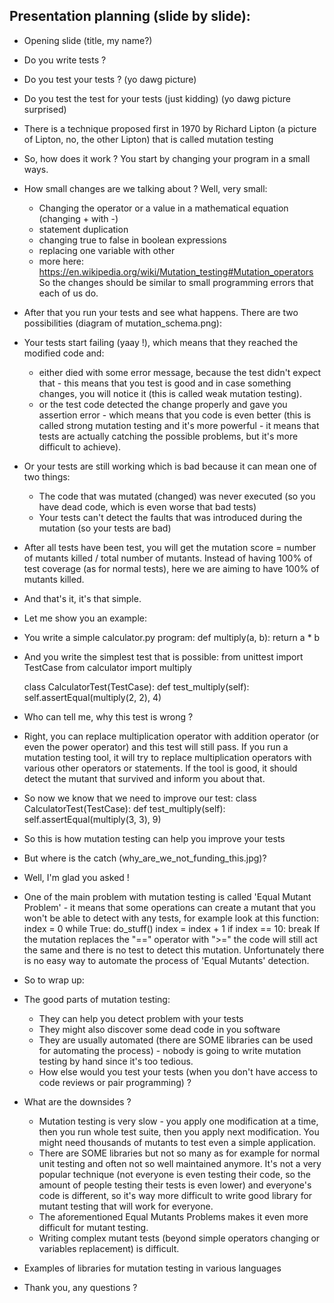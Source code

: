 ## Presentation planning (slide by slide):
* Opening slide (title, my name?)
* Do you write tests ?
* Do you test your tests ? (yo dawg picture)
* Do you test the test for your tests (just kidding) (yo dawg picture surprised)
* There is a technique proposed first in 1970 by Richard Lipton (a picture of Lipton, no, the other Lipton) that is called mutation testing
* So, how does it work ? You start by changing your program in a small ways.
* How small changes are we talking about ? Well, very small:
    + Changing the operator or a value in a mathematical equation (changing + with -)
    + statement duplication
    + changing true to false in boolean expressions
    + replacing one variable with other
    + more here: https://en.wikipedia.org/wiki/Mutation_testing#Mutation_operators
  So the changes should be similar to small programming errors that each of us do.
* After that you run your tests and see what happens. There are two possibilities (diagram of mutation_schema.png):
* Your tests start failing (yaay !), which means that they reached the modified code and:
    + either died with some error message, because the test didn't expect that - this means that you test is good and in case something changes, you will notice it (this is called weak mutation testing).
    + or the test code detected the change properly and gave you assertion error - which means that you code is even better (this is called strong mutation testing and it's more powerful - it means that tests are actually catching the possible problems, but it's more difficult to achieve).
* Or your tests are still working which is bad because it can mean one of two things:
    - The code that was mutated (changed) was never executed (so you have dead code, which is even worse that bad tests)
    - Your tests can't detect the faults that was introduced during the mutation (so your tests are bad)
* After all tests have been test, you will get the mutation score =  number of mutants killed / total number of mutants. Instead of having 100% of test coverage (as for normal tests), here we are aiming to have 100% of mutants killed.
* And that's it, it's that simple.
* Let me show you an example:
* You write a simple calculator.py program:
    def multiply(a, b):
        return a * b
* And you write the simplest test that is possible:
    from unittest import TestCase
    from calculator import multiply

    class CalculatorTest(TestCase):
        def test_multiply(self):
            self.assertEqual(multiply(2, 2), 4)
* Who can tell me, why this test is wrong ?
* Right, you can replace multiplication operator with addition operator (or even the power operator) and this test will still pass. If you run a mutation testing tool, it will try to replace multiplication operators with various other operators or statements. If the tool is good, it should detect the mutant that survived and inform you about that.
* So now we know that we need to improve our test:
    class CalculatorTest(TestCase):
        def test_multiply(self):
            self.assertEqual(multiply(3, 3), 9)
* So this is how mutation testing can help you improve your tests
* But where is the catch (why_are_we_not_funding_this.jpg)?
* Well, I'm glad you asked !
* One of the main problem with mutation testing is called 'Equal Mutant Problem' - it means that some operations can create a mutant that you won't be able to detect with any tests, for example look at this function:
    index = 0
    while True:
        do_stuff()
        index = index + 1
        if index == 10:
            break
If the mutation replaces the "==" operator with ">=" the code will still act the same and there is no test to detect this mutation. Unfortunately there is no easy way to automate the process of 'Equal Mutants' detection.
* So to wrap up:
* The good parts of mutation testing:
    - They can help you detect problem with your tests
    - They might also discover some dead code in you software
    - They are usually automated (there are SOME libraries can be used for automating the process) - nobody is going to write mutation testing by hand since it's too tedious.
    - How else would you test your tests (when you don't have access to code reviews or pair programming) ?
* What are the downsides ?
    - Mutation testing is very slow - you apply one modification at a time, then you run whole test suite, then you apply next modification. You might need thousands of mutants to test even a simple application.
    - There are SOME libraries but not so many as for example for normal unit testing and often not so well maintained anymore. It's not a very popular technique (not everyone is even testing their code, so the amount of people testing their tests is even lower) and everyone's code is different, so it's way more difficult to write good library for mutant testing that will work for everyone.
    - The aforementioned Equal Mutants Problems makes it even more difficult for mutant testing.
    - Writing complex mutant tests (beyond simple operators changing or variables replacement) is difficult.
* Examples of libraries for mutation testing in various languages
* Thank you, any questions ?